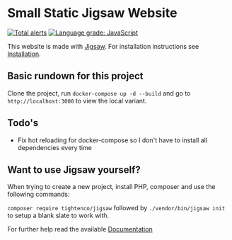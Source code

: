 # Small Static Jigsaw Website

[![Total alerts](https://img.shields.io/lgtm/alerts/g/nlxdodge/portfolio.svg?logo=lgtm&logoWidth=18)](https://lgtm.com/projects/g/nlxdodge/portfolio/alerts/)
[![Language grade: JavaScript](https://img.shields.io/lgtm/grade/javascript/g/nlxdodge/portfolio.svg?logo=lgtm&logoWidth=18)](https://lgtm.com/projects/g/nlxdodge/portfolio/context:javascript)

This website is made with [Jigsaw](https://jigsaw.tighten.co/). For installation instructions see [Installation](https://jigsaw.tighten.co/docs/installation/).

## Basic rundown for this project

Clone the project, run `docker-compose up -d --build` and go to `http://localhost:3000` to view the local variant.

## Todo's

- Fix hot reloading for docker-compose so I don't have to install all dependencies every time

## Want to use Jigsaw yourself?

When trying to create a new project, install PHP, composer and use the following commands:

`composer require tightenco/jigsaw` followed by `./vendor/bin/jigsaw init` to setup a blank slate to work with.

For further help read the available [Documentation](https://jigsaw.tighten.co/docs)
